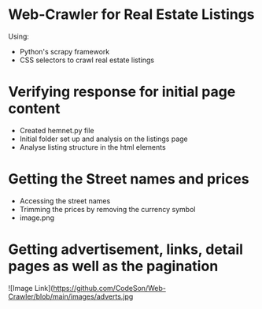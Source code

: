 # Web-Crawler for Real Estate Listings
Using:
- Python's scrapy framework 
- CSS selectors to crawl real estate listings 

# Verifying response for initial page content
- Created hemnet.py file
- Initial folder set up and analysis on the listings page
- Analyse listing structure in the html elements 

# Getting the Street names and prices
- Accessing the street names
- Trimming the prices by removing the currency symbol
- image.png

# Getting advertisement, links, detail pages as well as the pagination

![Image Link](https://github.com/CodeSon/Web-Crawler/blob/main/images/adverts.jpg





